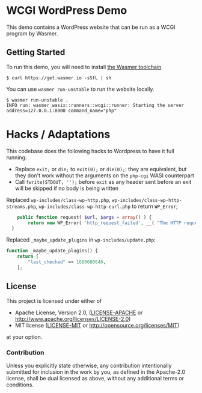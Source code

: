 # WCGI WordPress Demo

This demo contains a WordPress website that can be run as a WCGI program by
Wasmer.

## Getting Started

To run this demo, you will need to install [the Wasmer toolchain][install].

```console
$ curl https://get.wasmer.io -sSfL | sh
```

You can use `wasmer run-unstable` to run the website locally.

```console
$ wasmer run-unstable .
INFO run: wasmer_wasix::runners::wcgi::runner: Starting the server address=127.0.0.1:8000 command_name="php"
```

# Hacks / Adaptations

This codebase does the following hacks to Wordpress to have it full running:

* Replace `exit;` or `die;` to `exit(0);` or `die(0);`: they are equivalent, but they don't work without the arguments on the `php-cgi` WASI counterpart
* Call `fwrite(STDOUT, '');` before `exit` as any header sent before an exit will be skipped if no body is being written

Replaced `wp-includes/class-wp-http.php`, `wp-includes/class-wp-http-streams.php`, `wp-includes/class-wp-http-curl.php` to return `WP_Error`;

```php
	public function request( $url, $args = array() ) {
		return new WP_Error( 'http_request_failed', __( "The HTTP request to $url failed." ) );
  }
```

Replaced `_maybe_update_plugins` in `wp-includes/update.php`:

```php
function _maybe_update_plugins() {
	return [
		"last_checked" => 1680680646,
	];
```

## License

This project is licensed under either of

- Apache License, Version 2.0, ([LICENSE-APACHE](./LICENSE-APACHE.md) or
  <http://www.apache.org/licenses/LICENSE-2.0>)
- MIT license ([LICENSE-MIT](./LICENSE-MIT.md) or
   <http://opensource.org/licenses/MIT>)

at your option.

### Contribution

Unless you explicitly state otherwise, any contribution intentionally
submitted for inclusion in the work by you, as defined in the Apache-2.0
license, shall be dual licensed as above, without any additional terms or
conditions.

[install]: https://docs.wasmer.io/ecosystem/wasmer/getting-started
